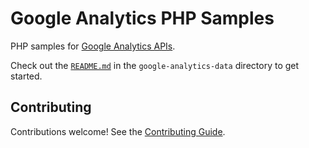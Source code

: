 # Google Analytics PHP Samples

PHP samples for [Google Analytics APIs][ga].

Check out the [`README.md`](google-analytics-data/README.md) in the
`google-analytics-data` directory to get started.

## Contributing

Contributions welcome! See the [Contributing Guide](CONTRIBUTING.md).

[ga]: https://developers.google.com/analytics

